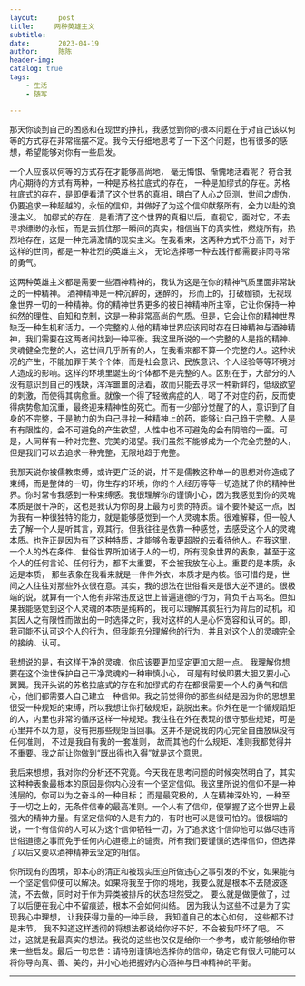 ```yaml
---
layout:     post
title:     两种英雄主义
subtitle:   
date:       2023-04-19
author:     陈陈
header-img:
catalog: true
tags:
    - 生活
    - 随写

---
```


那天你谈到自己的困惑和在现世的挣扎，我感觉到你的根本问题在于对自己该以何等的方式存在非常摇摆不定。我今天仔细地思考了一下这个问题，也有很多的感想，希望能够对你有一些启发。

一个人应该以何等的方式存在才能够高尚地， 毫无悔恨、惭愧地活着呢？ 符合我内心期待的方式有两种，一种是苏格拉底式的存在， 一种是加缪式的存在。苏格拉底式的存在，是即便看清了这个世界的真相，明白了人心之叵测，世间之虚伪，仍要追求一种超越的，永恒的信仰，并做好了为这个信仰献祭所有，全力以赴的浪漫主义。 加缪式的存在，是看清了这个世界的真相以后，直视它，面对它，不去寻求缥缈的永恒，而是去抓住那一瞬间的真实，相信当下的真实性，燃烧所有，热烈地存在，这是一种充满激情的现实主义。在我看来，这两种方式不分高下，对于这样的世间，都是一种壮烈的英雄主义， 无论选择哪一种去践行都需要非同寻常的勇气。

这两种英雄主义都是需要一些酒神精神的，我认为这是在你的精神气质里面非常缺乏的一种精神。 酒神精神是一种沉醉的，迷醉的， 形而上的，打破枷锁，无视现象世界一切的一种精神。你的精神世界更多的被日神精神所主宰，它让你保持一种纯然的理性、自知和克制，这是一种非常高尚的气质。但是，它会让你的精神世界缺乏一种生机和活力。一个完整的人他的精神世界应该同时存在日神精神与酒神精神，我们需要在这两者间找到一种平衡。我这里所说的一个完整的人是指的精神、灵魂健全完整的人，这世间几乎所有的人，在我看来都不算一个完整的人。这种状况的产生，不能加罪于某个个体，而是社会意识、民族意识、个人经验等等环境对人造成的影响。这样的环境里诞生的个体都不是完整的人。区别在于，大部分的人没有意识到自己的残缺，浑浑噩噩的活着，故而只能去寻求一种新鲜的，低级欲望的刺激，而使得其病愈重。就像一个得了轻微病症的人，喝了不对症的药，反而使得病势愈加沉重，最终迎来精神性的死亡。而有一少部分觉醒了的人，意识到了自身的不完整，于是勉力的为自己寻找一种精神上的药，能够让自己趋于完整。人是有有限性的，会不可避免的产生欲望，人性中也不可避免的会有阴暗的一面。可是，人同样有一种对完整、完美的渴望。我们虽然不能够成为一个完全完整的人，但是我们可以去追求一种完整，无限地趋于完整。

我那天说你被儒教束缚，或许更广泛的说，并不是儒教这种单一的思想对你造成了束缚，而是整体的一切，你生存的环境，你的个人经历等等一切造就了你的精神世界。你时常令我感到一种束缚感。我很理解你的谨慎小心，因为我感觉到你的灵魂本质是很干净的，这也是我认为你的身上最为可贵的特质。请不要怀疑这一点，因为我有一种很独特的能力，就是能够感觉到一个人灵魂本质。很难解释，但一般人去了解一个人是听其言，观其行。但我往往是依靠一种感觉，去感受这个人的灵魂本质。也许正是因为有了这种特质，才能够令我更超脱的去看待他人。在我这里，一个人的外在条件、世俗世界所加诸于人的一切，所有现象世界的表象，甚至于这个人的任何言论、任何行为，都不太重要，不会被我放在心上。重要的是本质，永远是本质， 那些表象在我看来就是一件件外衣，本质才是内核。很可惜的是，世间之人往往对那些外衣很在意。其实，我的想法在世俗看来是很大逆不道的。很极端的说，就算有一个人他有非常违反这世上普遍道德的行为，背负千古骂名。但如果我能感觉到这个人灵魂的本质是纯粹的，我可以理解其疯狂行为背后的动机，和其因人之有限性而做出的一时选择之时，我对这样的人是心怀宽容和认可的。即，我可能不认可这个人的行为，但我能充分理解他的行为，并且对这个人的灵魂完全的接纳、认可。

我想说的是，有这样干净的灵魂，你应该要更加坚定更加大胆一点。 我理解你想要在这个浊世保护自己干净灵魂的一种审慎小心， 可是有时候即要大胆又要小心翼翼。我开头说的苏格拉底式的存在和加缪式的存在都很需要一个人的勇气和信心，他们都需要人自己建立一种信仰。我之前觉得你的那些纠结是因为你的思想里很受一种规矩的束缚，所以我想让你打破规矩，跳脱出来。你外在是一个循规蹈矩的人，内里也非常的循序这样一种规矩。我往往在外在表现的很守那些规矩，可是心里并不以为意，没有把那些规矩当回事。这并不是说我的内心完全自由放纵没有任何准则， 不过是我自有我的一套准则， 故而其他的什么规矩、准则我都觉得并不重要。我之前让你做到“既出得也入得”就是这个意思。

我后来想想，我对你的分析还不究竟。今天我在思考问题的时候突然明白了，其实这种种表象最根本的原因是你内心没有一个坚定信仰。我这里所说的信仰不是一种浅层的，你可以为之奋斗的一种目标； 而是最究极的，人在精神深处的，一种至于一切之上的，无条件信奉的最高准则。一个人有了信仰，便掌握了这个世界上最强大的精神力量。有坚定信仰的人是有力的，有时也可以是很可怕的。很极端的说，一个有信仰的人可以为这个信仰牺牲一切，为了追求这个信仰他可以做尽违背世俗道德之事而免于任何内心道德上的谴责。所有我们要谨慎的选择信仰，但选择了以后又要以酒神精神去坚定的相信。

你所现有的困境，即本心的清正和被现实压迫所做违心之事引发的不安，如果能有一个坚定信仰便可以解决。如果将我至于你的境地，我要么就是根本不去随波逐流，不去做，同时对于作为异类被排斥的状态坦然受之。 要么就是做便做了，过了以后便在我心中不留痕迹，根本不会如何纠结。 因为我认为这些不过是为了实现我心中理想， 让我获得力量的一种手段， 我知道自己的本心如何， 这些都不过是末节。
我不知道这样透彻的将想法都说给你好不好，不会被我吓坏了吧。 不过，这就是我最真实的想法。我说的这些也仅仅是给你一个参考，或许能够给你带来一些启发。最后一句忠告：请特别谨慎地选择你的信仰，确定它有很大可能可以将你导向真、善、美的，并小心地把握好内心酒神与日神精神的平衡。


------
